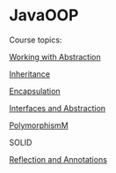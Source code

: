 # JavaOOP

Course topics:

<a href="https://github.com/Evuns/JavaOOP/tree/master/src/WorkingWithAbstraction" target="_blank">Working with Abstraction</a>

<a href="https://github.com/Evuns/JavaOOP/tree/master/src/Inheritance" target="_blank">Inheritance</a>

<a href="https://github.com/Evuns/JavaOOP/tree/master/src/encapsulation" target="_blank">Encapsulation</a>

<a href="https://github.com/Evuns/JavaOOP/tree/master/src/interfacesAbstraction" target="_blank">Interfaces and Abstraction</a>

<a href="https://github.com/Evuns/JavaOOP/tree/master/src/polymorphism" target="_blank">PolymorphismM</a>

SOLID

<a href="https://github.com/Evuns/JavaOOP/tree/master/src/reflection" target="_blank">Reflection and Annotations</a>

